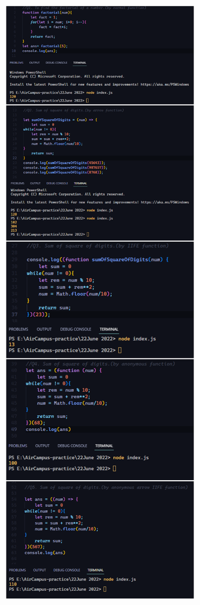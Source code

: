 <img src = "ques1.png">
<img src = "ques2.png">
<img src = "ques3.png">
<img src = "ques4.png">
<img src = "ques5.png">